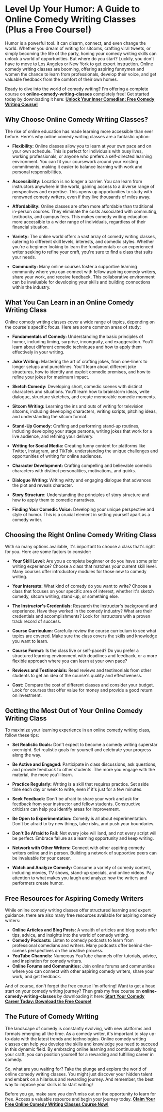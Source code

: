 # Level Up Your Humor: A Guide to Online Comedy Writing Classes (Plus a Free Course!)

Humor is a powerful tool. It can disarm, connect, and even change the world. Whether you dream of writing for sitcoms, crafting viral tweets, or simply becoming the life of the party, honing your comedy writing skills can unlock a world of opportunities. But where do you start? Luckily, you don't have to move to Los Angeles or New York to get expert instruction. Online comedy writing classes are booming, offering aspiring funnymen and women the chance to learn from professionals, develop their voice, and get valuable feedback from the comfort of their own homes.

Ready to dive into the world of comedy writing? I'm offering a complete course on **online-comedy-writing-classes** completely free! Get started today by downloading it here: [**Unlock Your Inner Comedian: Free Comedy Writing Course!**](https://udemywork.com/online-comedy-writing-classes)

## Why Choose Online Comedy Writing Classes?

The rise of online education has made learning more accessible than ever before. Here's why online comedy writing classes are a fantastic option:

*   **Flexibility:** Online classes allow you to learn at your own pace and on your own schedule. This is perfect for individuals with busy lives, working professionals, or anyone who prefers a self-directed learning environment. You can fit your coursework around your existing commitments, making it easier to balance learning with work and personal responsibilities.

*   **Accessibility:** Location is no longer a barrier. You can learn from instructors anywhere in the world, gaining access to a diverse range of perspectives and expertise. This opens up opportunities to study with renowned comedy writers, even if they live thousands of miles away.

*   **Affordability:** Online classes are often more affordable than traditional in-person courses. They eliminate the costs associated with commuting, textbooks, and campus fees. This makes comedy writing education more accessible to a wider range of individuals, regardless of their financial situation.

*   **Variety:** The online world offers a vast array of comedy writing classes, catering to different skill levels, interests, and comedic styles. Whether you're a beginner looking to learn the fundamentals or an experienced writer seeking to refine your craft, you're sure to find a class that suits your needs.

*   **Community:** Many online courses foster a supportive learning community where you can connect with fellow aspiring comedy writers, share your work, and receive feedback. This collaborative environment can be invaluable for developing your skills and building connections within the industry.

## What You Can Learn in an Online Comedy Writing Class

Online comedy writing classes cover a wide range of topics, depending on the course's specific focus. Here are some common areas of study:

*   **Fundamentals of Comedy:** Understanding the basic principles of humor, including timing, surprise, incongruity, and exaggeration. You'll learn about different comedic techniques and how to apply them effectively in your writing.

*   **Joke Writing:** Mastering the art of crafting jokes, from one-liners to longer setups and punchlines. You'll learn about different joke structures, how to identify and exploit comedic premises, and how to refine your jokes for maximum impact.

*   **Sketch Comedy:** Developing short, comedic scenes with distinct characters and situations. You'll learn how to brainstorm ideas, write dialogue, structure sketches, and create memorable comedic moments.

*   **Sitcom Writing:** Learning the ins and outs of writing for television sitcoms, including developing characters, writing scripts, pitching ideas, and understanding the sitcom format.

*   **Stand-Up Comedy:** Crafting and performing stand-up routines, including developing your stage persona, writing jokes that work for a live audience, and refining your delivery.

*   **Writing for Social Media:** Creating funny content for platforms like Twitter, Instagram, and TikTok, understanding the unique challenges and opportunities of writing for online audiences.

*   **Character Development:** Crafting compelling and believable comedic characters with distinct personalities, motivations, and quirks.

*   **Dialogue Writing:** Writing witty and engaging dialogue that advances the plot and reveals character.

*   **Story Structure:** Understanding the principles of story structure and how to apply them to comedic narratives.

*   **Finding Your Comedic Voice:** Developing your unique perspective and style of humor. This is a crucial element in setting yourself apart as a comedy writer.

## Choosing the Right Online Comedy Writing Class

With so many options available, it's important to choose a class that's right for you. Here are some factors to consider:

*   **Your Skill Level:** Are you a complete beginner or do you have some prior writing experience? Choose a class that matches your current skill level. Many courses offer introductory modules for those new to comedy writing.

*   **Your Interests:** What kind of comedy do you want to write? Choose a class that focuses on your specific area of interest, whether it's sketch comedy, sitcom writing, stand-up, or something else.

*   **The Instructor's Credentials:** Research the instructor's background and experience. Have they worked in the comedy industry? What are their credentials and accomplishments? Look for instructors with a proven track record of success.

*   **Course Curriculum:** Carefully review the course curriculum to see what topics are covered. Make sure the class covers the skills and knowledge you want to learn.

*   **Course Format:** Is the class live or self-paced? Do you prefer a structured learning environment with deadlines and feedback, or a more flexible approach where you can learn at your own pace?

*   **Reviews and Testimonials:** Read reviews and testimonials from other students to get an idea of the course's quality and effectiveness.

*   **Cost:** Compare the cost of different classes and consider your budget. Look for courses that offer value for money and provide a good return on investment.

## Getting the Most Out of Your Online Comedy Writing Class

To maximize your learning experience in an online comedy writing class, follow these tips:

*   **Set Realistic Goals:** Don't expect to become a comedy writing superstar overnight. Set realistic goals for yourself and celebrate your progress along the way.

*   **Be Active and Engaged:** Participate in class discussions, ask questions, and provide feedback to other students. The more you engage with the material, the more you'll learn.

*   **Practice Regularly:** Writing is a skill that requires practice. Set aside time each day or week to write, even if it's just for a few minutes.

*   **Seek Feedback:** Don't be afraid to share your work and ask for feedback from your instructor and fellow students. Constructive criticism can help you identify areas for improvement.

*   **Be Open to Experimentation:** Comedy is all about experimentation. Don't be afraid to try new things, take risks, and push your boundaries.

*   **Don't Be Afraid to Fail:** Not every joke will land, and not every script will be perfect. Embrace failure as a learning opportunity and keep writing.

*   **Network with Other Writers:** Connect with other aspiring comedy writers online and in person. Building a network of supportive peers can be invaluable for your career.

*   **Watch and Analyze Comedy:** Consume a variety of comedy content, including movies, TV shows, stand-up specials, and online videos. Pay attention to what makes you laugh and analyze how the writers and performers create humor.

## Free Resources for Aspiring Comedy Writers

While online comedy writing classes offer structured learning and expert guidance, there are also many free resources available for aspiring comedy writers:

*   **Online Articles and Blog Posts:** A wealth of articles and blog posts offer tips, advice, and insights into the world of comedy writing.
*   **Comedy Podcasts:** Listen to comedy podcasts to learn from professional comedians and writers. Many podcasts offer behind-the-scenes perspectives on the creative process.
*   **YouTube Channels:** Numerous YouTube channels offer tutorials, advice, and inspiration for comedy writers.
*   **Online Forums and Communities:** Join online forums and communities where you can connect with other aspiring comedy writers, share your work, and get feedback.

And of course, don't forget the free course I'm offering! Want to get a head start on your comedy writing journey? Then grab my free course on **online-comedy-writing-classes** by downloading it here: [**Start Your Comedy Career Today: Download the Free Course!**](https://udemywork.com/online-comedy-writing-classes)

## The Future of Comedy Writing

The landscape of comedy is constantly evolving, with new platforms and formats emerging all the time. As a comedy writer, it's important to stay up-to-date with the latest trends and technologies. Online comedy writing classes can help you develop the skills and knowledge you need to succeed in this dynamic field. By embracing online learning and continuously honing your craft, you can position yourself for a rewarding and fulfilling career in comedy.

So, what are you waiting for? Take the plunge and explore the world of online comedy writing classes. You might just discover your hidden talent and embark on a hilarious and rewarding journey. And remember, the best way to improve your skills is to start writing!

Before you go, make sure you don't miss out on the opportunity to learn for free. Access a valuable resource and begin your journey today. [**Claim Your Free Online Comedy Writing Classes Course Now!**](https://udemywork.com/online-comedy-writing-classes)
